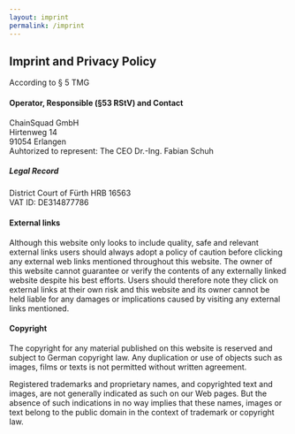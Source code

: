 ```yaml
---
layout: imprint
permalink: /imprint
---
```


## Imprint and Privacy Policy

According to § 5 TMG

#### Operator, Responsible (§53 RStV) and Contact 

ChainSquad GmbH<br/>
Hirtenweg 14<br/>
91054 Erlangen<br/>
Auhtorized to represent: The CEO Dr.-Ing. Fabian Schuh

##### Legal Record

District Court of Fürth HRB 16563<br/>
VAT ID: DE314877786

#### External links

Although this website only looks to include quality, safe and relevant external links users should always adopt a policy of caution before clicking any external web links mentioned throughout this website. The owner of this website cannot guarantee or verify the contents of any externally linked website despite his best efforts. Users should therefore note they click on external links at their own risk and this website and its owner cannot be held liable for any damages or implications caused by visiting any external links mentioned.

#### Copyright

The copyright for any material published on this website is reserved and subject to German copyright law. Any duplication or use of objects such as images, films or texts is not permitted without written agreement.

Registered trademarks and proprietary names, and copyrighted text and images, are not generally indicated as such on our Web pages. But the absence of such indications in no way implies that these names, images or text belong to the public domain in the context of trademark or copyright law.
